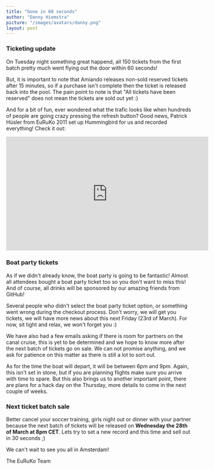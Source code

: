 ```yaml
---
title: "Gone in 60 seconds"
author: "Danny Hiemstra"
picture: "/images/avatars/danny.png"
layout: post
---
```


### Ticketing update
On Tuesday night something great happend, all 150 tickets from the first
batch pretty much went flying out the door within 60 seconds!

But, it is important to note that Amiando releases non-sold reserved
tickets after 15 minutes, so if a purchase isn't complete then the
ticket is released back into the pool. The pain point to note is that
"All tickets have been reserved" does not mean the tickets are sold out
yet :)

And for a bit of fun, ever wondered what the trafic looks like when
hundreds of people are going crazy pressing the refresh button? Good
news, Patrick Hüsler from EuRuKo 2011 set up Hummingbird for us and
recorded everything! Check it out:

<iframe src="http://player.vimeo.com/video/38584196" width="550"
height="309" frameborder="0" webkitAllowFullScreen mozallowfullscreen
allowFullScreen></iframe>

### Boat party tickets
As if we didn't already know, the boat party is going to be fantastic!
Almost all attendees bought a boat party ticket too so you don't want to
miss this! And of course, all drinks will be sponsored by our amazing
friends from GitHub!

Several people who didn't select the boat party ticket option, or
something went wrong during the checkout process. Don't worry, we will
get you tickets, we will have more news about this next Friday (23rd of
March). For now, sit tight and relax, we won't forget you :)

We have also had a few emails asking if there is room for partners on
the canal cruise, this is yet to be determined and we hope to know more
after the next batch of tickets go on sale. We can not promise anything,
and we ask for patience on this matter as there is still a lot to sort
out.

As for the time the boat will depart, it will be between 6pm and 9pm.
Again, this isn't set in stone, but if you are planning flights make
sure you arrive with time to spare. But this also brings us to another
important point, there are plans for a hack day on the Thursday, more
details to come in the next couple of weeks.

### Next ticket batch sale
Better cancel your soccer training, girls night out or dinner with your
partner because the next batch of tickets will be released on **Wednesday
the 28th of March at 8pm CET**. Lets try to set a new record and this
time and sell out in 30 seconds ;)

We can't wait to see you all in Amsterdam!

The EuRuKo Team
